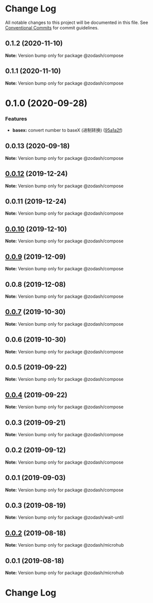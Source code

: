 # Change Log

All notable changes to this project will be documented in this file.
See [Conventional Commits](https://conventionalcommits.org) for commit guidelines.

## 0.1.2 (2020-11-10)

**Note:** Version bump only for package @zodash/compose





## 0.1.1 (2020-11-10)

**Note:** Version bump only for package @zodash/compose





# 0.1.0 (2020-09-28)


### Features

* **basex:** convert number to baseX (进制转换) ([95a1a2f](https://github.com/zcorky/zodash/commit/95a1a2f361d73de5caa3b8e297c1643e97e40983))





## 0.0.13 (2020-09-18)

**Note:** Version bump only for package @zodash/compose





## [0.0.12](https://github.com/zcorky/zodash/compare/@zodash/compose@0.0.11...@zodash/compose@0.0.12) (2019-12-24)

**Note:** Version bump only for package @zodash/compose





## 0.0.11 (2019-12-24)

**Note:** Version bump only for package @zodash/compose





## [0.0.10](https://github.com/zcorky/zodash/compare/@zodash/compose@0.0.9...@zodash/compose@0.0.10) (2019-12-10)

**Note:** Version bump only for package @zodash/compose





## [0.0.9](https://github.com/zcorky/zodash/compare/@zodash/compose@0.0.8...@zodash/compose@0.0.9) (2019-12-09)

**Note:** Version bump only for package @zodash/compose





## 0.0.8 (2019-12-08)

**Note:** Version bump only for package @zodash/compose





## [0.0.7](https://github.com/zcorky/zodash/compare/@zodash/compose@0.0.6...@zodash/compose@0.0.7) (2019-10-30)

**Note:** Version bump only for package @zodash/compose





## 0.0.6 (2019-10-30)

**Note:** Version bump only for package @zodash/compose





## 0.0.5 (2019-09-22)

**Note:** Version bump only for package @zodash/compose





## [0.0.4](https://github.com/zcorky/zodash/compare/@zodash/compose@0.0.3...@zodash/compose@0.0.4) (2019-09-22)

**Note:** Version bump only for package @zodash/compose





## 0.0.3 (2019-09-21)

**Note:** Version bump only for package @zodash/compose





## 0.0.2 (2019-09-12)

**Note:** Version bump only for package @zodash/compose





## 0.0.1 (2019-09-03)

**Note:** Version bump only for package @zodash/compose





## 0.0.3 (2019-08-19)

**Note:** Version bump only for package @zodash/wait-until





## [0.0.2](https://github.com/zcorky/zodash/compare/@zodash/microhub@0.0.1...@zodash/microhub@0.0.2) (2019-08-18)

**Note:** Version bump only for package @zodash/microhub





## 0.0.1 (2019-08-18)

**Note:** Version bump only for package @zodash/microhub





# Change Log
